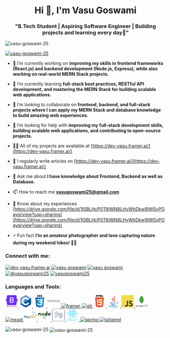<h1 align="center">Hi 👋, I'm Vasu Goswami</h1>
<h3 align="center">"B.Tech Student | Aspiring Software Engineer | Building projects and learning every day🚀"</h3>

<p align="left"> <img src="https://komarev.com/ghpvc/?username=vasu-goswami-25&label=Profile%20views&color=0e75b6&style=flat" alt="vasu-goswami-25" /> </p>

<p align="left"> <a href="https://github.com/ryo-ma/github-profile-trophy"><img src="https://github-profile-trophy.vercel.app/?username=vasu-goswami-25" alt="vasu-goswami-25" /></a> </p>

- 🔭 I’m currently working on **improving my skills in frontend frameworks (React.js) and backend development (Node.js, Express), while also working on real-world MERN Stack projects.**

- 🌱 I’m currently learning **full-stack best practices, RESTful API development, and mastering the MERN Stack for building scalable web applications.**

- 👯 I’m looking to collaborate on **frontend, backend, and full-stack projects where I can apply my MERN Stack and database knowledge to build amazing web experiences.**

- 🤝 I’m looking for help with **improving my full-stack development skills, building scalable web applications, and contributing to open-source projects.**

- 👨‍💻 All of my projects are available at [https://dev-vasu.framer.ai/](https://dev-vasu.framer.ai/)

- 📝 I regularly write articles on [https://dev-vasu.framer.ai/](https://dev-vasu.framer.ai/)

- 💬 Ask me about **I have knowledge about Frontend, Backend as well as Database.**

- 📫 How to reach me **vasugoswami25@gmail.com**

- 📄 Know about my experiences [https://drive.google.com/file/d/1I5BLHcP0T6IWN8LHyWhDkw9IWSvPOayq/view?usp=sharing](https://drive.google.com/file/d/1I5BLHcP0T6IWN8LHyWhDkw9IWSvPOayq/view?usp=sharing)

- ⚡ Fun fact **I’m an amateur photographer and love capturing nature during my weekend hikes! 📸🌲**

<h3 align="left">Connect with me:</h3>
<p align="left">
<a href="https://dev.to/dev-vasu.framer.ai" target="blank"><img align="center" src="https://raw.githubusercontent.com/rahuldkjain/github-profile-readme-generator/master/src/images/icons/Social/devto.svg" alt="dev-vasu.framer.ai" height="30" width="40" /></a>
<a href="https://linkedin.com/in/vasu goswami" target="blank"><img align="center" src="https://raw.githubusercontent.com/rahuldkjain/github-profile-readme-generator/master/src/images/icons/Social/linked-in-alt.svg" alt="vasu goswami" height="30" width="40" /></a>
<a href="https://fb.com/vasu goswami" target="blank"><img align="center" src="https://raw.githubusercontent.com/rahuldkjain/github-profile-readme-generator/master/src/images/icons/Social/facebook.svg" alt="vasu goswami" height="30" width="40" /></a>
<a href="https://www.hackerrank.com/@vasugoswami25" target="blank"><img align="center" src="https://raw.githubusercontent.com/rahuldkjain/github-profile-readme-generator/master/src/images/icons/Social/hackerrank.svg" alt="@vasugoswami25" height="30" width="40" /></a>
<a href="https://www.leetcode.com/vasugoswami25" target="blank"><img align="center" src="https://raw.githubusercontent.com/rahuldkjain/github-profile-readme-generator/master/src/images/icons/Social/leet-code.svg" alt="vasugoswami25" height="30" width="40" /></a>
</p>

<h3 align="left">Languages and Tools:</h3>
<p align="left"> <a href="https://getbootstrap.com" target="_blank" rel="noreferrer"> <img src="https://raw.githubusercontent.com/devicons/devicon/master/icons/bootstrap/bootstrap-plain-wordmark.svg" alt="bootstrap" width="40" height="40"/> </a> <a href="https://www.cprogramming.com/" target="_blank" rel="noreferrer"> <img src="https://raw.githubusercontent.com/devicons/devicon/master/icons/c/c-original.svg" alt="c" width="40" height="40"/> </a> <a href="https://www.w3schools.com/css/" target="_blank" rel="noreferrer"> <img src="https://raw.githubusercontent.com/devicons/devicon/master/icons/css3/css3-original-wordmark.svg" alt="css3" width="40" height="40"/> </a> <a href="https://expressjs.com" target="_blank" rel="noreferrer"> <img src="https://raw.githubusercontent.com/devicons/devicon/master/icons/express/express-original-wordmark.svg" alt="express" width="40" height="40"/> </a> <a href="https://www.framer.com/" target="_blank" rel="noreferrer"> <img src="https://www.vectorlogo.zone/logos/framer/framer-icon.svg" alt="framer" width="40" height="40"/> </a> <a href="https://git-scm.com/" target="_blank" rel="noreferrer"> <img src="https://www.vectorlogo.zone/logos/git-scm/git-scm-icon.svg" alt="git" width="40" height="40"/> </a> <a href="https://www.w3.org/html/" target="_blank" rel="noreferrer"> <img src="https://raw.githubusercontent.com/devicons/devicon/master/icons/html5/html5-original-wordmark.svg" alt="html5" width="40" height="40"/> </a> <a href="https://www.java.com" target="_blank" rel="noreferrer"> <img src="https://raw.githubusercontent.com/devicons/devicon/master/icons/java/java-original.svg" alt="java" width="40" height="40"/> </a> <a href="https://developer.mozilla.org/en-US/docs/Web/JavaScript" target="_blank" rel="noreferrer"> <img src="https://raw.githubusercontent.com/devicons/devicon/master/icons/javascript/javascript-original.svg" alt="javascript" width="40" height="40"/> </a> <a href="https://www.mongodb.com/" target="_blank" rel="noreferrer"> <img src="https://raw.githubusercontent.com/devicons/devicon/master/icons/mongodb/mongodb-original-wordmark.svg" alt="mongodb" width="40" height="40"/> </a> <a href="https://www.microsoft.com/en-us/sql-server" target="_blank" rel="noreferrer"> <img src="https://www.svgrepo.com/show/303229/microsoft-sql-server-logo.svg" alt="mssql" width="40" height="40"/> </a> <a href="https://www.mysql.com/" target="_blank" rel="noreferrer"> <img src="https://raw.githubusercontent.com/devicons/devicon/master/icons/mysql/mysql-original-wordmark.svg" alt="mysql" width="40" height="40"/> </a> <a href="https://nodejs.org" target="_blank" rel="noreferrer"> <img src="https://raw.githubusercontent.com/devicons/devicon/master/icons/nodejs/nodejs-original-wordmark.svg" alt="nodejs" width="40" height="40"/> </a> <a href="https://www.photoshop.com/en" target="_blank" rel="noreferrer"> <img src="https://raw.githubusercontent.com/devicons/devicon/master/icons/photoshop/photoshop-line.svg" alt="photoshop" width="40" height="40"/> </a> <a href="https://reactjs.org/" target="_blank" rel="noreferrer"> <img src="https://raw.githubusercontent.com/devicons/devicon/master/icons/react/react-original-wordmark.svg" alt="react" width="40" height="40"/> </a> <a href="https://spring.io/" target="_blank" rel="noreferrer"> <img src="https://www.vectorlogo.zone/logos/springio/springio-icon.svg" alt="spring" width="40" height="40"/> </a> <a href="https://tailwindcss.com/" target="_blank" rel="noreferrer"> <img src="https://www.vectorlogo.zone/logos/tailwindcss/tailwindcss-icon.svg" alt="tailwind" width="40" height="40"/> </a> </p>

<p><img align="left" src="https://github-readme-stats.vercel.app/api/top-langs?username=vasu-goswami-25&show_icons=true&locale=en&layout=compact" alt="vasu-goswami-25" /></p>

<p>&nbsp;<img align="center" src="https://github-readme-stats.vercel.app/api?username=vasu-goswami-25&show_icons=true&locale=en" alt="vasu-goswami-25" /></p>
